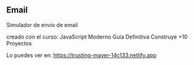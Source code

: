 ## Email

Simulador de envio de email

creado con el curso: JavaScript Moderno Guía Definitiva Construye +10 Proyectos

Lo puedes ver en: https://trusting-mayer-14c133.netlify.app
